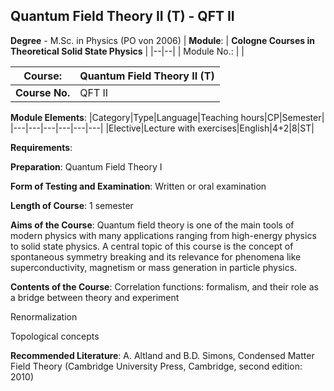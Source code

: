 ## Quantum Field Theory II (T) - QFT II

**Degree** - M.Sc. in Physics (PO von 2006)
| **Module**: | **Cologne Courses in Theoretical Solid State Physics** |
|--|--|
| Module No.: |  |

| **Course**: | Quantum Field Theory II (T) |
|------|------|
| **Course No.** | QFT II |

**Module Elements**:
|Category|Type|Language|Teaching hours|CP|Semester|
|---|---|---|---|---|---|
|Elective|Lecture with exercises|English|4+2|8|ST|

**Requirements**:


**Preparation**:
Quantum Field Theory I

**Form of Testing and Examination**:
Written or oral examination

**Length of Course**:
1 semester

**Aims of the Course**:
Quantum field theory is one of the main tools of modern physics with many applications ranging from high-energy physics to solid state physics. A central topic of this course is the concept of spontaneous symmetry breaking and its relevance for phenomena like superconductivity, magnetism or mass generation in particle physics.

**Contents of the Course**:
Correlation functions: formalism, and their role as a bridge between theory and experiment

Renormalization

Topological concepts

**Recommended Literature**:
A. Altland and B.D. Simons, Condensed Matter Field Theory (Cambridge University Press, Cambridge, second edition: 2010)


